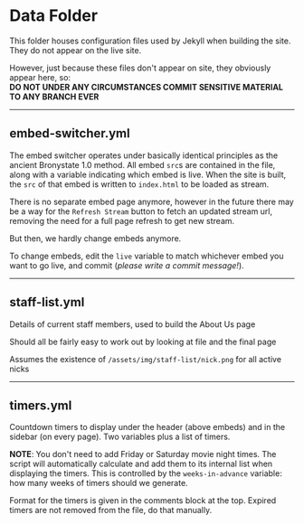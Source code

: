 # Data Folder

This folder houses configuration files used by Jekyll when building the site.
They do not appear on the live site.

However, just because these files don't appear on site, they obviously appear
here, so:  
**DO NOT UNDER ANY CIRCUMSTANCES COMMIT SENSITIVE MATERIAL TO ANY BRANCH EVER**

* * * * *

## embed-switcher.yml

The embed switcher operates under basically identical principles as the ancient
Bronystate 1.0 method. All embed `src`s are contained in the file, along with a
variable indicating which embed is live. When the site is built, the `src` of
that embed is written to `index.html` to be loaded as stream.

There is no separate embed page anymore, however in the future there may be a
way for the `Refresh Stream` button to fetch an updated stream url, removing the
need for a full page refresh to get new stream.

But then, we hardly change embeds anymore.

To change embeds, edit the `live` variable to match whichever embed you want to
go live, and commit (*please write a commit message!*).

* * * * *

## staff-list.yml

Details of current staff members, used to build the About Us page

Should all be fairly easy to work out by looking at file and the final page

Assumes the existence of `/assets/img/staff-list/nick.png` for all active nicks

* * * * *

## timers.yml

Countdown timers to display under the header (above embeds) and in the sidebar
(on every page). Two variables plus a list of timers.

**NOTE**: You don't need to add Friday or Saturday movie night times. The script
will automatically calculate and add them to its internal list when displaying
the timers. This is controlled by the `weeks-in-advance` variable: how many
weeks of timers should we generate.

Format for the timers is given in the comments block at the top. Expired timers
are not removed from the file, do that manually.
